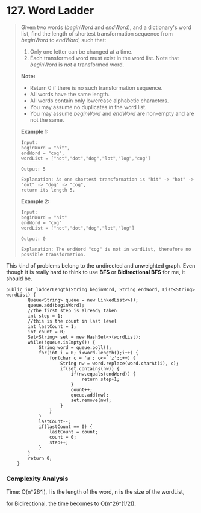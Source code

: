 # 127. Word Ladder

> Given two words \(_beginWord_ and _endWord_\), and a dictionary's word list, find the length of shortest transformation sequence from _beginWord_ to _endWord_, such that:
>
> 1. Only one letter can be changed at a time.
> 2. Each transformed word must exist in the word list. Note that _beginWord_ is _not_ a transformed word.
>
> **Note:**
>
> * Return 0 if there is no such transformation sequence.
> * All words have the same length.
> * All words contain only lowercase alphabetic characters.
> * You may assume no duplicates in the word list.
> * You may assume _beginWord_ and _endWord_ are non-empty and are not the same.
>
> **Example 1:**
>
> ```text
> Input:
> beginWord = "hit",
> endWord = "cog",
> wordList = ["hot","dot","dog","lot","log","cog"]
>
> Output: 5
>
> Explanation: As one shortest transformation is "hit" -> "hot" -> "dot" -> "dog" -> "cog",
> return its length 5.
> ```
>
> **Example 2:**
>
> ```text
> Input:
> beginWord = "hit"
> endWord = "cog"
> wordList = ["hot","dot","dog","lot","log"]
>
> Output: 0
>
> Explanation: The endWord "cog" is not in wordList, therefore no possible transformation.
> ```

This kind of problems belong to the undirected and unweighted graph. Even though it is really hard to think to use **BFS** or **Bidirectional BFS** for me, it should be. 

```text
public int ladderLength(String beginWord, String endWord, List<String> wordList) {
        Queue<String> queue = new LinkedList<>();
        queue.add(beginWord);
        //the first step is already taken
        int step = 1;
        //this is the count in last level
        int lastCount = 1;
        int count = 0;
        Set<String> set = new HashSet<>(wordList);
        while(!queue.isEmpty()) {
            String word = queue.poll();
            for(int i = 0; i<word.length();i++) {
                for(char c = 'a'; c<= 'z';c++) {
                    String nw = word.replace(word.charAt(i), c);
                    if(set.contains(nw)) {
                        if(nw.equals(endWord)) {
                            return step+1;
                        }
                        count++;
                        queue.add(nw);
                        set.remove(nw);
                    }
                } 
            }
            lastCount--;
            if(lastCount == 0) {
                lastCount = count;
                count = 0;
                step++;
            }
        }
        return 0;
    }
```

### Complexity Analysis

Time: O\(n\*26^l\), l is the length of the word, n is the size of the wordList,

for Bidirectional, the time becomes to O\(n\*26^\(1/2\)\).

